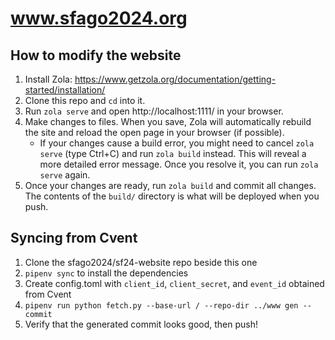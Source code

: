 # www.sfago2024.org

## How to modify the website

1. Install Zola: https://www.getzola.org/documentation/getting-started/installation/
2. Clone this repo and `cd` into it.
3. Run `zola serve` and open http://localhost:1111/ in your browser.
4. Make changes to files. When you save, Zola will automatically rebuild the
   site and reload the open page in your browser (if possible).
    * If your changes cause a build error, you might need to cancel `zola
      serve` (type Ctrl+C) and run `zola build` instead. This will reveal a
      more detailed error message. Once you resolve it, you can run `zola
      serve` again.
5. Once your changes are ready, run `zola build` and commit all changes. The
   contents of the `build/` directory is what will be deployed when you push.

## Syncing from Cvent

1. Clone the sfago2024/sf24-website repo beside this one
2. `pipenv sync` to install the dependencies
3. Create config.toml with `client_id`, `client_secret`, and `event_id` obtained from Cvent
4. `pipenv run python fetch.py --base-url / --repo-dir ../www gen --commit`
5. Verify that the generated commit looks good, then push!

